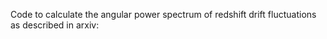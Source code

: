Code to calculate the angular power spectrum of redshift drift fluctuations as described in arxiv: 
